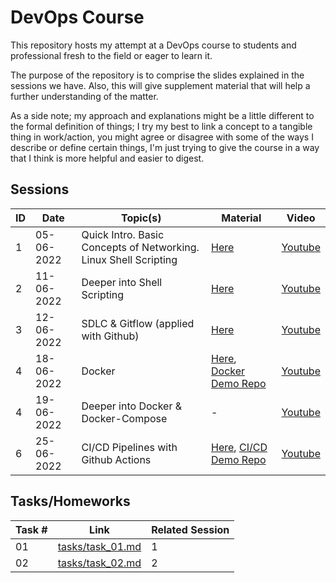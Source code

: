 # DevOps Course

This repository hosts my attempt at a DevOps course to students and professional fresh to the field or eager to learn it.

The purpose of the repository is to comprise the slides explained in the sessions we have. Also, this will give supplement material that will help a further understanding of the matter.

As a side note; my approach and explanations might be a little different to the formal definition of things; I try my best to link a concept to a tangible thing in work/action, you might agree or disagree with some of the ways I describe or define certain things, I'm just trying to give the course in a way that I think is more helpful and easier to digest.

## Sessions

| ID  | Date       | Topic(s)                                                         | Material                                                                                                                              | Video                                                  |
| --- | ---------- | ---------------------------------------------------------------- | ------------------------------------------------------------------------------------------------------------------------------------- | ------------------------------------------------------ |
| 1   | 05-06-2022 | Quick Intro. Basic Concepts of Networking. Linux Shell Scripting | [Here](https://github.com/saedx1/devops_course/tree/main/slides/session_1)                                                            | [Youtube](https://www.youtube.com/watch?v=XEbtOd2qEZQ) |
| 2   | 11-06-2022 | Deeper into Shell Scripting                                      | [Here](https://github.com/saedx1/devops_course/tree/main/slides/session_2)                                                            | [Youtube](https://www.youtube.com/watch?v=lbLxoRC8i6A) |
| 3   | 12-06-2022 | SDLC & Gitflow (applied with Github)                             | [Here](https://github.com/saedx1/devops_course/tree/main/slides/session_3)                                                            | [Youtube](https://www.youtube.com/watch?v=VwawEuWcLbs) |
| 4   | 18-06-2022 | Docker                                                           | [Here](https://github.com/saedx1/devops_course/tree/main/slides/session_4), [Docker Demo Repo](https://github.com/saedx1/docker_demo) | [Youtube](https://www.youtube.com/watch?v=VW-z945KwuA) |
| 4   | 19-06-2022 | Deeper into Docker & Docker-Compose                              | -                                                                                                                                     | [Youtube](https://www.youtube.com/watch?v=SGwzVkXAgrk) |
| 6   | 25-06-2022 | CI/CD Pipelines with Github Actions                              | [Here](https://github.com/saedx1/devops_course/tree/main/slides/session_6), [CI/CD Demo Repo](https://github.com/saedx1/docker_demo)  | [Youtube](https://www.youtube.com/watch?v=1121pbK1_jk) |

## Tasks/Homeworks

| Task # | Link                                 | Related Session |
| ------ | ------------------------------------ | --------------- |
| 01     | [tasks/task_01.md](tasks/task_01.md) | 1               |
| 02     | [tasks/task_02.md](tasks/task_02.md) | 2               |
